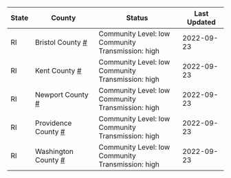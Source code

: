 State | County | Status | Last Updated
--- | --- | --- | --- 
RI | Bristol County <a href="#bristol_county">#</a> | <a name="bristol_county"></a>Community Level: low<br/>Community Transmission: high | 2022-09-23
RI | Kent County <a href="#kent_county">#</a> | <a name="kent_county"></a>Community Level: low<br/>Community Transmission: high | 2022-09-23
RI | Newport County <a href="#newport_county">#</a> | <a name="newport_county"></a>Community Level: low<br/>Community Transmission: high | 2022-09-23
RI | Providence County <a href="#providence_county">#</a> | <a name="providence_county"></a>Community Level: low<br/>Community Transmission: high | 2022-09-23
RI | Washington County <a href="#washington_county">#</a> | <a name="washington_county"></a>Community Level: low<br/>Community Transmission: high | 2022-09-23
